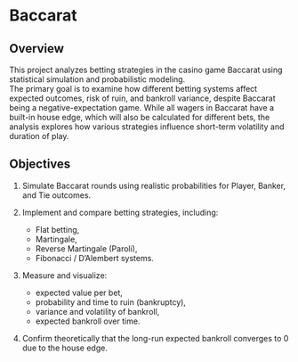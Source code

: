 # Baccarat

## Overview
This project analyzes betting strategies in the casino game Baccarat using statistical simulation and probabilistic modeling.  
The primary goal is to examine how different betting systems affect expected outcomes, risk of ruin, and bankroll variance, despite Baccarat being a negative-expectation game. While all wagers in Baccarat have a built-in house edge, which will also be calculated for different bets, the analysis explores how various strategies influence short-term volatility and duration of play.

## Objectives
1. Simulate Baccarat rounds using realistic probabilities for Player, Banker, and Tie outcomes.  
2. Implement and compare betting strategies, including:
   - Flat betting,  
   - Martingale,  
   - Reverse Martingale (Paroli),  
   - Fibonacci / D’Alembert systems.  
3. Measure and visualize:
   - expected value per bet,  
   - probability and time to ruin (bankruptcy),  
   - variance and volatility of bankroll,  
   - expected bankroll over time.  

4. Confirm theoretically that the long-run expected bankroll converges to 0 due to the house edge.
